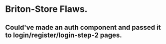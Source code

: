 # Briton-Store Flaws.

## Could've made an auth component and passed it to login/register/login-step-2 pages.

